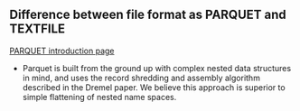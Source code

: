 
## Difference between file format as PARQUET and TEXTFILE

[PARQUET introduction page](http://parquet.apache.org/documentation/latest/)
* Parquet is built from the ground up with complex nested data structures in mind, and uses the record shredding and assembly algorithm described in the Dremel paper. We believe this approach is superior to simple flattening of nested name spaces.
